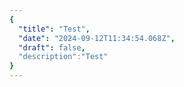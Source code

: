 ```yaml
---
{
  "title": "Test",
  "date": "2024-09-12T11:34:54.068Z",
  "draft": false,
  "description":"Test"
}
---
```

        